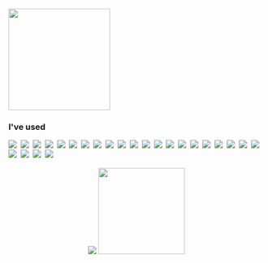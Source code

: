# 

<div  width="50">
  <div align="left">
    <img src="https://user-images.githubusercontent.com/59690816/172753872-df5b3d75-e4a3-4e79-9812-22a5d31d5c71.png" height="200/>
  </div>
  <div align="right">
    <h3>I've used</h3>
    <img src="https://img.shields.io/badge/Java-007396?style=flat-square&logo=Java&logoColor=white"/>&nbsp 
    <img src="https://img.shields.io/badge/Python-3766AB?style=flat-square&logo=Python&logoColor=white"/>&nbsp 
    <img src="https://img.shields.io/badge/PHP-777BB4?style=flat-square&logo=PHP&logoColor=white"/>&nbsp   
    <img src="https://img.shields.io/badge/Andorid-3DDC84?style=flat-square&logo=Android&logoColor=white"/>&nbsp 
    <img src="https://img.shields.io/badge/Kotlin-7F52FF?style=flat-square&logo=Kotlin&logoColor=white"/>&nbsp 
    <img src="https://img.shields.io/badge/Unity-111111?style=flat-square&logo=Unity&logoColor=white"/>&nbsp 
    <img src="https://img.shields.io/badge/React-61DAFB?style=flat-square&logo=React&logoColor=black"/>&nbsp 
    <img src="https://img.shields.io/badge/Node.js-339933?style=flat-square&logo=Node.js&logoColor=white"/>&nbsp 
    <img src="https://img.shields.io/badge/SpringBoot-6DB33f?style=flat-square&logo=SpringBoot&logoColor=white"/>&nbsp 
    <img src="https://img.shields.io/badge/Laravel-FF2D20?style=flat-square&logo=Laravel&logoColor=white"/>&nbsp  
    <img src="https://img.shields.io/badge/Jupyter Notebook-F37626?style=flat-square&logo=Jupyter&logoColor=white"/>&nbsp 
    <img src="https://img.shields.io/badge/TensorFlow-FF6F00?style=flat-square&logo=TensorFlow&logoColor=white"/>&nbsp    
    <img src="https://img.shields.io/badge/MySQL-4479A1?style=flat-square&logo=MySQL&logoColor=white"/>&nbsp 
    <img src="https://img.shields.io/badge/SQLite-003B57?style=flat-square&logo=SQLite&logoColor=white"/>&nbsp 
    <img src="https://img.shields.io/badge/Oracle-F80000?style=flat-square&logo=Oracle&logoColor=white"/>&nbsp 
    <img src="https://img.shields.io/badge/AWS-232F3E?style=flat-square&logo=Amazon AWS&logoColor=white"/>&nbsp 
    <img src="https://img.shields.io/badge/Apache Tomcat-F8DC70?style=flat-square&logo=Apache Tomcat&logoColor=black"/>&nbsp 
    <img src="https://img.shields.io/badge/JavaScript-F7DF1E?style=flat-square&logo=JavaScript&logoColor=white"/>&nbsp 
    <img src="https://img.shields.io/badge/HTML5-E34F26?style=flat-square&logo=HTML5&logoColor=white"/>&nbsp 
    <img src="https://img.shields.io/badge/CSS3-1572B6?style=flat-square&logo=CSS3&logoColor=white"/>&nbsp 
    <img src="https://img.shields.io/badge/jQuery-0769AD?style=flat-square&logo=jQuery&logoColor=white"/>&nbsp 
    <img src="https://img.shields.io/badge/Bootstrap-7952B3?style=flat-square&logo=Bootstrap&logoColor=white"/>&nbsp 
    <img src="https://img.shields.io/badge/Docker-2496ED?style=flat-square&logo=Docker&logoColor=white"/>&nbsp 
    <img src="https://img.shields.io/badge/VirtualBox-183A61?style=flat-square&logo=VirtualBox&logoColor=white"/>&nbsp 
    <img src="https://img.shields.io/badge/Raspberry Pi-A22846?style=flat-square&logo=Raspberry Pi&logoColor=white"/>&nbsp 
  </div>
</div>
<br>
<div align="center"> 
<img  src="http://mazassumnida.wtf/api/v2/generate_badge?boj=rlaxogns6515">
<img  src="https://github-readme-stats.vercel.app/api?username=kimTH65" height="170">
</div>



